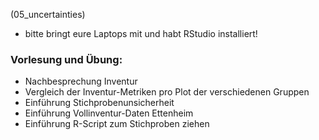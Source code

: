 (05_uncertainties)

- bitte bringt eure Laptops mit und habt RStudio installiert!

### Vorlesung und Übung:

- Nachbesprechung Inventur
- Vergleich der Inventur-Metriken pro Plot der verschiedenen Gruppen
- Einführung Stichprobenunsicherheit 
- Einführung Vollinventur-Daten Ettenheim
- Einführung R-Script zum Stichproben ziehen